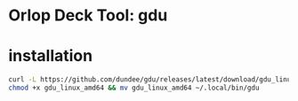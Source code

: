 # Orlop Deck Tool: gdu

# installation

```sh
curl -L https://github.com/dundee/gdu/releases/latest/download/gdu_linux_amd64.tgz | tar xz
chmod +x gdu_linux_amd64 && mv gdu_linux_amd64 ~/.local/bin/gdu
```
